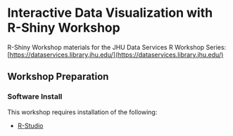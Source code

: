 # Interactive Data Visualization with R-Shiny Workshop
R-Shiny Workshop materials for the JHU Data Services R Workshop Series: [https://dataservices.library.jhu.edu/](https://dataservices.library.jhu.edu/)

## Workshop Preparation

### Software Install
This workshop requires installation of the following:

* [R-Studio](https://rstudio.com/)

